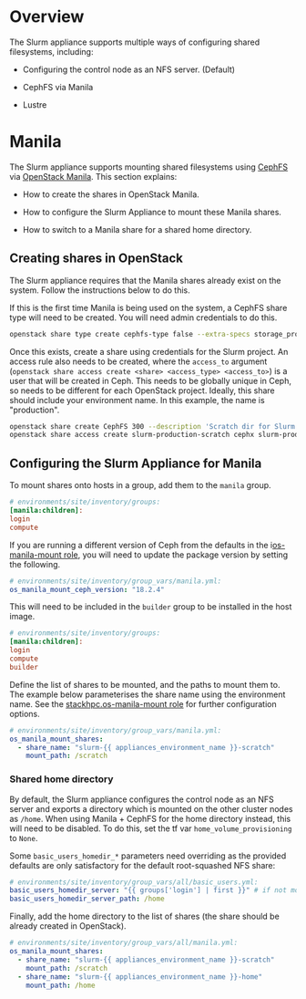 # Overview

The Slurm appliance supports multiple ways of configuring shared filesystems, including:

- Configuring the control node as an NFS server. (Default)

- CephFS via Manila

- Lustre

# Manila

The Slurm appliance supports mounting shared filesystems using [CephFS](https://docs.ceph.com/en/latest/cephfs/) via [OpenStack Manila](https://docs.openstack.org/manila/latest/). This section explains:

- How to create the shares in OpenStack Manila.

- How to configure the Slurm Appliance to mount these Manila shares.

- How to switch to a Manila share for a shared home directory.

## Creating shares in OpenStack

The Slurm appliance requires that the Manila shares already exist on the system. Follow the instructions below to do this.

If this is the first time Manila is being used on the system, a CephFS share type will need to be created. You will need admin credentials to do this.

  ```bash
  openstack share type create cephfs-type false --extra-specs storage_protocol=CEPHFS vendor_name=Ceph
  ```

Once this exists, create a share using credentials for the Slurm project. An access rule also needs to be created, where the `access_to` argument (`openstack share access create <share> <access_type> <access_to>`) is a user that will be created in Ceph. This needs to be globally unique in Ceph, so needs to be different for each OpenStack project. Ideally, this share should include your environment name. In this example, the name is "production".

  ```bash
  openstack share create CephFS 300 --description 'Scratch dir for Slurm prod' --name slurm-production-scratch --share-type cephfs-type --wait
  openstack share access create slurm-production-scratch cephx slurm-production
  ```

## Configuring the Slurm Appliance for Manila

To mount shares onto hosts in a group, add them to the `manila` group.

  ```ini
  # environments/site/inventory/groups:
  [manila:children]:
  login
  compute
  ```

If you are running a different version of Ceph from the defaults in the i[os-manila-mount role](https://github.com/stackhpc/ansible-role-os-manila-mount/blob/master/defaults/main.yml), you will need to update the package version by setting the following.

  ```yaml
  # environments/site/inventory/group_vars/manila.yml:
  os_manila_mount_ceph_version: "18.2.4"
  ```

This will need to be included in the `builder` group to be installed in the host image.

  ```ini
  # environments/site/inventory/groups:
  [manila:children]:
  login
  compute
  builder
  ```

Define the list of shares to be mounted, and the paths to mount them to. The example below parameterises the share name using the environment name. See the [stackhpc.os-manila-mount role](https://github.com/stackhpc/ansible-role-os-manila-mount) for further configuration options.

  ```yaml
  # environments/site/inventory/group_vars/manila.yml:
  os_manila_mount_shares:
    - share_name: "slurm-{{ appliances_environment_name }}-scratch"
      mount_path: /scratch
  ```

### Shared home directory

By default, the Slurm appliance configures the control node as an NFS server and exports a directory which is mounted on the other cluster nodes as `/home`. When using Manila + CephFS for the home directory instead, this will need to be disabled. To do this, set the tf var `home_volume_provisioning` to `None`. 

Some `basic_users_homedir_*` parameters need overriding as the provided defaults are only satisfactory for the default root-squashed NFS share:

  ```yaml
  # environments/site/inventory/group_vars/all/basic_users.yml:
  basic_users_homedir_server: "{{ groups['login'] | first }}" # if not mounting /home on control node
  basic_users_homedir_server_path: /home
  ```

Finally, add the home directory to the list of shares (the share should be already created in OpenStack).

  ```yaml
  # environments/site/inventory/group_vars/all/manila.yml:
  os_manila_mount_shares:
    - share_name: "slurm-{{ appliances_environment_name }}-scratch"
      mount_path: /scratch
    - share_name: "slurm-{{ appliances_environment_name }}-home"
      mount_path: /home
  ```
